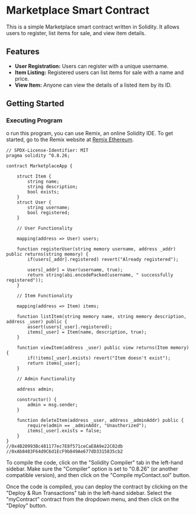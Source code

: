 # Marketplace Smart Contract

This is a simple Marketplace smart contract written in Solidity. It allows users to register, list items for sale, and view item details.

## Features

- **User Registration:** Users can register with a unique username.
- **Item Listing:** Registered users can list items for sale with a name and price.
- **View Item:** Anyone can view the details of a listed item by its ID.

## Getting Started

### Executing Program
o run this program, you can use Remix, an online Solidity IDE. To get started, go to the Remix website at [Remix Ethereum](https://remix.ethereum.org/).

```solidity
// SPDX-License-Identifier: MIT
pragma solidity ^0.8.26;

contract MarketplaceApp {

    struct Item {
        string name;
        string description;
        bool exists;
    }
    struct User {
        string username;
        bool registered;  
    }
    
    // User Functionality

    mapping(address => User) users;

    function registerUser(string memory username, address _addr) public returns(string memory) {
        if(users[_addr].registered) revert("Already registered");

        users[_addr] = User(username, true);
        return string(abi.encodePacked(username, " successfully registered"));
    }

    // Item Functionality

    mapping(address => Item) items;

    function listItem(string memory name, string memory description, address _user) public {
        assert(users[_user].registered);
        items[_user] = Item(name, description, true);
    }

    function viewItem(address _user) public view returns(Item memory) {
        if(!items[_user].exists) revert("Item doesn't exist");
        return items[_user];
    }

    // Admin Functionality

    address admin;

    constructor() {
        admin = msg.sender;
    }

    function deleteItem(address _user, address _adminAddr) public {
        require(admin == _adminAddr, "Unauthorized");
        items[_user].exists = false;
    }
}
//0x4B20993Bc481177ec7E8f571ceCaE8A9e22C02db
//0xAb8483F64d9C6d1EcF9b849Ae677dD3315835cb2
```
To compile the code, click on the "Solidity Compiler" tab in the left-hand sidebar. Make sure the "Compiler" option is set to "0.8.26" (or another compatible version), and then click on the "Compile myContact.sol" button.

Once the code is compiled, you can deploy the contract by clicking on the "Deploy & Run Transactions" tab in the left-hand sidebar. Select the "myContract" contract from the dropdown menu, and then click on the "Deploy" button.

